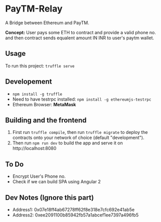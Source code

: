 # PayTM-Relay
A Bridge between Ethereum and PayTM. 

**Concept:** User pays some ETH to contract and provide a valid phone no. and then
contract sends equalent amount IN INR to user's paytm wallet.

## Usage

To run this project: `truffle serve`


## Developement

- `npm install -g truffle`
- Need to have testrpc installed: `npm install -g ethereumjs-testrpc`
- Ethereum Browser: **MetaMask**


## Building and the frontend

1. First run `truffle compile`, then run `truffle migrate` to deploy the contracts onto your network of choice (default "development").
1. Then run `npm run dev` to build the app and serve it on http://localhost:8080


## To Do

- Encrypt User's Phone no.
- Check if we can build SPA using Angular 2


## Dev Notes (Ignore this part)

- Address1: 0x07e18ff4ab67278ff62f8e318e7cfc692e41ab5e
- Address2: 0xee2091100b85942fb57a1abcef1ee7397a496fb5